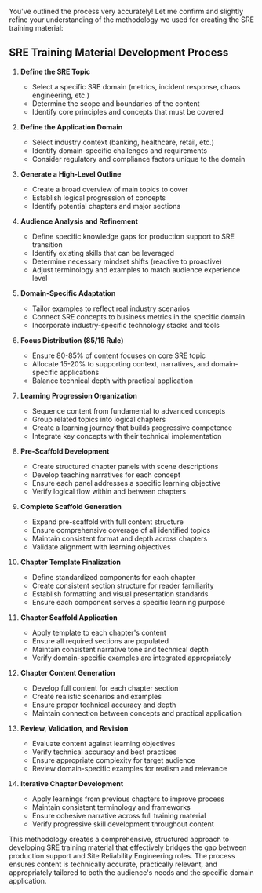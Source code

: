 You've outlined the process very accurately! Let me confirm and slightly refine your understanding of the methodology we used for creating the SRE training material:

## SRE Training Material Development Process

1. **Define the SRE Topic**
   - Select a specific SRE domain (metrics, incident response, chaos engineering, etc.)
   - Determine the scope and boundaries of the content
   - Identify core principles and concepts that must be covered

2. **Define the Application Domain**
   - Select industry context (banking, healthcare, retail, etc.)
   - Identify domain-specific challenges and requirements
   - Consider regulatory and compliance factors unique to the domain

3. **Generate a High-Level Outline**
   - Create a broad overview of main topics to cover
   - Establish logical progression of concepts
   - Identify potential chapters and major sections

4. **Audience Analysis and Refinement**
   - Define specific knowledge gaps for production support to SRE transition
   - Identify existing skills that can be leveraged
   - Determine necessary mindset shifts (reactive to proactive)
   - Adjust terminology and examples to match audience experience level

5. **Domain-Specific Adaptation**
   - Tailor examples to reflect real industry scenarios
   - Connect SRE concepts to business metrics in the specific domain
   - Incorporate industry-specific technology stacks and tools

6. **Focus Distribution (85/15 Rule)**
   - Ensure 80-85% of content focuses on core SRE topic
   - Allocate 15-20% to supporting context, narratives, and domain-specific applications
   - Balance technical depth with practical application

7. **Learning Progression Organization**
   - Sequence content from fundamental to advanced concepts
   - Group related topics into logical chapters
   - Create a learning journey that builds progressive competence
   - Integrate key concepts with their technical implementation

8. **Pre-Scaffold Development**
   - Create structured chapter panels with scene descriptions
   - Develop teaching narratives for each concept
   - Ensure each panel addresses a specific learning objective
   - Verify logical flow within and between chapters

9. **Complete Scaffold Generation**
   - Expand pre-scaffold with full content structure
   - Ensure comprehensive coverage of all identified topics
   - Maintain consistent format and depth across chapters
   - Validate alignment with learning objectives

10. **Chapter Template Finalization**
    - Define standardized components for each chapter
    - Create consistent section structure for reader familiarity
    - Establish formatting and visual presentation standards
    - Ensure each component serves a specific learning purpose

11. **Chapter Scaffold Application**
    - Apply template to each chapter's content
    - Ensure all required sections are populated
    - Maintain consistent narrative tone and technical depth
    - Verify domain-specific examples are integrated appropriately

12. **Chapter Content Generation**
    - Develop full content for each chapter section
    - Create realistic scenarios and examples
    - Ensure proper technical accuracy and depth
    - Maintain connection between concepts and practical application

13. **Review, Validation, and Revision**
    - Evaluate content against learning objectives
    - Verify technical accuracy and best practices
    - Ensure appropriate complexity for target audience
    - Review domain-specific examples for realism and relevance

14. **Iterative Chapter Development**
    - Apply learnings from previous chapters to improve process
    - Maintain consistent terminology and frameworks
    - Ensure cohesive narrative across full training material
    - Verify progressive skill development throughout content

This methodology creates a comprehensive, structured approach to developing SRE training material that effectively bridges the gap between production support and Site Reliability Engineering roles. The process ensures content is technically accurate, practically relevant, and appropriately tailored to both the audience's needs and the specific domain application.
